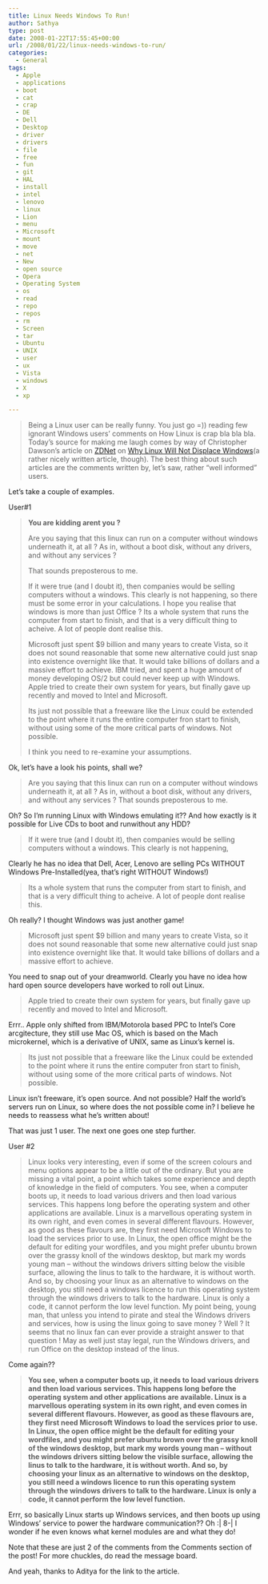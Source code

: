 ```yaml
---
title: Linux Needs Windows To Run!
author: Sathya
type: post
date: 2008-01-22T17:55:45+00:00
url: /2008/01/22/linux-needs-windows-to-run/
categories:
  - General
tags:
  - Apple
  - applications
  - boot
  - cat
  - crap
  - DE
  - Dell
  - Desktop
  - driver
  - drivers
  - file
  - free
  - fun
  - git
  - HAL
  - install
  - intel
  - lenovo
  - linux
  - Lion
  - menu
  - Microsoft
  - mount
  - move
  - net
  - New
  - open source
  - Opera
  - Operating System
  - os
  - read
  - repo
  - repos
  - rm
  - Screen
  - tar
  - Ubuntu
  - UNIX
  - user
  - ux
  - Vista
  - windows
  - X
  - xp

---
```

> Being a Linux user can be really funny. You just go =)) reading few ignorant Windows users&#8217; comments on How Linux is crap bla bla bla. Today&#8217;s source for making me laugh comes by way of Christopher Dawson&#8217;s article on [ZDNet][1] on [Why Linux Will Not Displace Windows][2](a rather nicely written article, though). The best thing about such articles are the comments written by, let&#8217;s saw, rather &#8220;well informed&#8221; users.

Let&#8217;s take a couple of examples.

<!--more-->

User#1

> **You are kidding arent you ?**
> 
> Are you saying that this linux can run on a computer without windows underneath it, at all ? As in, without a boot disk, without any drivers, and without any services ?
> 
> That sounds preposterous to me.
> 
> If it were true (and I doubt it), then companies would be selling computers without a windows. This clearly is not happening, so there must be some error in your calculations. I hope you realise that windows is more than just Office ? Its a whole system that runs the computer from start to finish, and that is a very difficult thing to acheive. A lot of people dont realise this.
> 
> Microsoft just spent $9 billion and many years to create Vista, so it does not sound reasonable that some new alternative could just snap into existence overnight like that. It would take billions of dollars and a massive effort to achieve. IBM tried, and spent a huge amount of money developing OS/2 but could never keep up with Windows. Apple tried to create their own system for years, but finally gave up recently and moved to Intel and Microsoft.
> 
> Its just not possible that a freeware like the Linux could be extended to the point where it runs the entire computer fron start to finish, without using some of the more critical parts of windows. Not possible.
> 
> I think you need to re-examine your assumptions.

Ok, let&#8217;s have a look his points, shall we?

> Are you saying that this linux can run on a computer without windows underneath it, at all ? As in, without a boot disk, without any drivers, and without any services ? That sounds preposterous to me.

Oh? So I&#8217;m running Linux with Windows emulating it?? And how exactly is it possible for Live CDs to boot and runwithout any HDD?

> If it were true (and I doubt it), then companies would be selling computers without a windows. This clearly is not happening,

Clearly he has no idea that Dell, Acer, Lenovo are selling PCs WITHOUT Windows Pre-Installed(yea, that&#8217;s right WITHOUT Windows!)

> Its a whole system that runs the computer from start to finish, and that is a very difficult thing to acheive. A lot of people dont realise this.

Oh really? I thought Windows was just another game!

> Microsoft just spent $9 billion and many years to create Vista, so it does not sound reasonable that some new alternative could just snap into existence overnight like that. It would take billions of dollars and a massive effort to achieve.

You need to snap out of your dreamworld. Clearly you have no idea how hard open source developers have worked to roll out Linux.

> Apple tried to create their own system for years, but finally gave up recently and moved to Intel and Microsoft.

Errr.. Apple only shifted from IBM/Motorola based PPC to Intel&#8217;s Core arcgitecture, they still use Mac OS, which is based on the Mach microkernel, which is a derivative of UNIX, same as Linux&#8217;s kernel is.

> Its just not possible that a freeware like the Linux could be extended to the point where it runs the entire computer fron start to finish, without using some of the more critical parts of windows. Not possible.

Linux isn&#8217;t freeware, it&#8217;s open source. And not possible? Half the world&#8217;s servers run on Linux, so where does the not possible come in? I believe he needs to reassess what he&#8217;s written about!

That was just 1 user. The next one goes one step further.

User #2

> Linux looks very interesting, even if some of the screen colours and menu options appear to be a little out of the ordinary. But you are missing a vital point, a point which takes some experience and depth of knowledge in the field of computers. You see, when a computer boots up, it needs to load various drivers and then load various services. This happens long before the operating system and other applications are available. Linux is a marvellous operating system in its own right, and even comes in several different flavours. However, as good as these flavours are, they first need Microsoft Windows to load the services prior to use. In Linux, the open office might be the default for editing your wordfiles, and you might prefer ubuntu brown over the grassy knoll of the windows desktop, but mark my words young man &#8211; without the windows drivers sitting below the visible surface, allowing the linus to talk to the hardware, it is without worth. And so, by choosing your linux as an alternative to windows on the desktop, you still need a windows licence to run this operating system through the windows drivers to talk to the hardware. Linux is only a code, it cannot perform the low level function. My point being, young man, that unless you intend to pirate and steal the Windows drivers and services, how is using the linux going to save money ? Well ? It seems that no linux fan can ever provide a straight answer to that question ! May as well just stay legal, run the Windows drivers, and run Office on the desktop instead of the linus.

Come again??

>   **You see, when a computer boots up, it needs to load various drivers and then load various services. This happens long before the operating system and other applications are available. Linux is a marvellous operating system in its own right, and even comes in several different flavours. However, as good as these flavours are, they first need Microsoft Windows to load the services prior to use. In Linux, the open office might be the default for editing your wordfiles, and you might prefer ubuntu brown over the grassy knoll of the windows desktop, but mark my words young man &#8211; without the windows drivers sitting below the visible surface, allowing the linus to talk to the hardware, it is without worth. And so, by choosing your linux as an alternative to windows on the desktop, you still need a windows licence to run this operating system through the windows drivers to talk to the hardware. Linux is only a code, it cannot perform the low level function.**

Errr, so basically Linux starts up Windows services, and then boots up using Windows&#8217; service to power the hardware communication?? Oh :| 8-| I wonder if he even knows what kernel modules are and what they do!

Note that these are just 2 of the comments from the Comments section of the post! For more chuckles, do read the message board.

And yeah, thanks to Aditya for the link to the article.

 [1]: http://www.zdnet.com/
 [2]: http://education.zdnet.com/?p=908